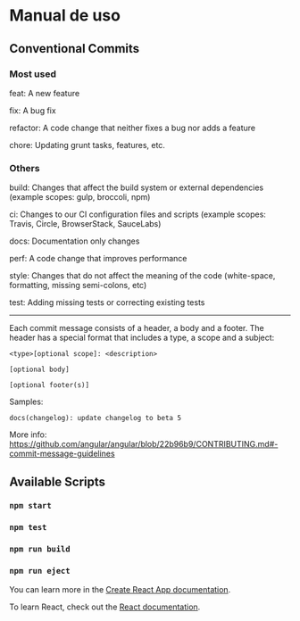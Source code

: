 # Manual de uso

## Conventional Commits

### Most used

feat: A new feature

fix: A bug fix

refactor: A code change that neither fixes a bug nor adds a feature

chore: Updating grunt tasks, features, etc.

### Others

build: Changes that affect the build system or external dependencies (example scopes: gulp, broccoli, npm)

ci: Changes to our CI configuration files and scripts (example scopes: Travis, Circle, BrowserStack, SauceLabs)

docs: Documentation only changes

perf: A code change that improves performance

style: Changes that do not affect the meaning of the code (white-space, formatting, missing semi-colons, etc)

test: Adding missing tests or correcting existing tests

---

Each commit message consists of a header, a body and a footer. The header has a special format that includes a type, a scope and a subject:

```
<type>[optional scope]: <description>

[optional body]

[optional footer(s)]
```

Samples:

```
docs(changelog): update changelog to beta 5
```

More info: https://github.com/angular/angular/blob/22b96b9/CONTRIBUTING.md#-commit-message-guidelines

## Available Scripts

### `npm start`

### `npm test`

### `npm run build`

### `npm run eject`

You can learn more in the [Create React App documentation](https://facebook.github.io/create-react-app/docs/getting-started).

To learn React, check out the [React documentation](https://reactjs.org/).
